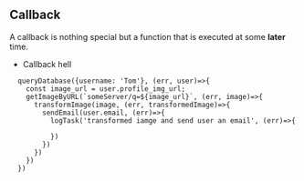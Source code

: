 ## Callback

A callback is nothing special but a function that is executed at some **later** time.

- Callback hell
```
  queryDatabase({username: 'Tom'}, (err, user)=>{
    const image_url = user.profile_img_url;
    getImageByURL(`someServer/q=${image_url}`, (err, image)=>{
      transformImage(image, (err, transformedImage)=>{
        sendEmail(user.email, (err)=>{
          logTask('transformed iamge and send user an email', (err)=>{

          })
        })
      })
    })
  })
```